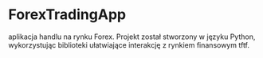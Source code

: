 # ForexTradingApp
aplikacja handlu na rynku Forex. Projekt został stworzony w języku Python, wykorzystując biblioteki ułatwiające interakcję z rynkiem finansowym tftf.
